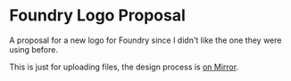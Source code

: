 # Foundry Logo Proposal

A proposal for a new logo for Foundry since I didn't like the one they were using before.

This is just for uploading files, the design process is [on Mirror](https://0.mirror.xyz/QH9HFt11cO4o2wvHAPzT2AzJRr0iSwbllFvHIsb4KFE).

